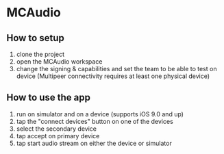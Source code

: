 # MCAudio

## How to setup
1. clone the project
2. open the MCAudio workspace
3. change the signing & capabilities and set the team to be able to test on device (Multipeer connectivity requires at least one physical device)

## How to use the app
1. run on simulator and on a device (supports iOS 9.0 and up)
2. tap the "connect devices" button on one of the devices
3. select the secondary device
4. tap accept on primary device
5. tap start audio stream on either the device or simulator
